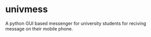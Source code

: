 # univmess
A python GUI based messenger for university students for reciving message on their mobile phone.

